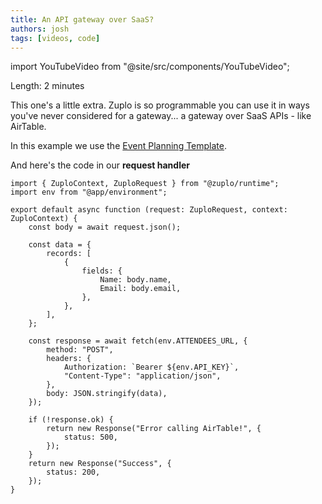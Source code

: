 ```yaml
---
title: An API gateway over SaaS?
authors: josh
tags: [videos, code]
---
```


import YouTubeVideo from "@site/src/components/YouTubeVideo";

<YouTubeVideo url="https://www.youtube-nocookie.com/embed/6hvkH-hB384" />

Length: 2 minutes

This one's a little extra. Zuplo is so programmable you can use it in ways you've never considered for a gateway... a gateway over SaaS APIs - like AirTable.

In this example we use the [Event Planning Template](https://www.airtable.com/templates/featured/exppdJtYjEgfmd6Sq/event-planning).

And here's the code in our **request handler**

```
import { ZuploContext, ZuploRequest } from "@zuplo/runtime";
import env from "@app/environment";

export default async function (request: ZuploRequest, context: ZuploContext) {
    const body = await request.json();

    const data = {
        records: [
            {
                fields: {
                    Name: body.name,
                    Email: body.email,
                },
            },
        ],
    };

    const response = await fetch(env.ATTENDEES_URL, {
        method: "POST",
        headers: {
            Authorization: `Bearer ${env.API_KEY}`,
            "Content-Type": "application/json",
        },
        body: JSON.stringify(data),
    });

    if (!response.ok) {
        return new Response("Error calling AirTable!", {
            status: 500,
        });
    }
    return new Response("Success", {
        status: 200,
    });
}
```
